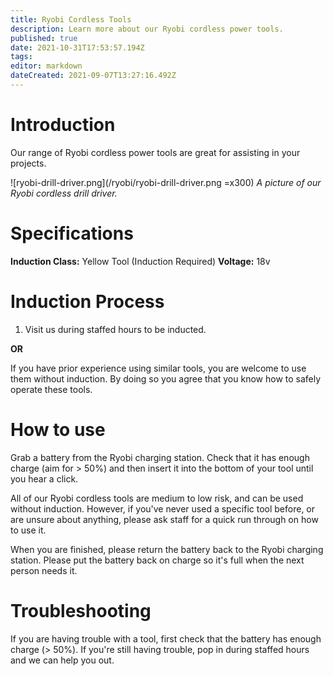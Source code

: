 ```yaml
---
title: Ryobi Cordless Tools
description: Learn more about our Ryobi cordless power tools.
published: true
date: 2021-10-31T17:53:57.194Z
tags: 
editor: markdown
dateCreated: 2021-09-07T13:27:16.492Z
---
```


# Introduction
Our range of Ryobi cordless power tools are great for assisting in your projects.

![ryobi-drill-driver.png](/ryobi/ryobi-drill-driver.png =x300)
*A picture of our Ryobi cordless drill driver.*

# Specifications
**Induction Class:** Yellow Tool (Induction Required)
**Voltage:** 18v

# Induction Process

1. Visit us during staffed hours to be inducted.

**OR**

If you have prior experience using similar tools, you are welcome to use them without induction. By doing so you agree that you know how to safely operate these tools.

# How to use
Grab a battery from the Ryobi charging station. Check that it has enough charge (aim for > 50%) and then insert it into the bottom of your tool until you hear a click.

All of our Ryobi cordless tools are medium to low risk, and can be used without induction. However, if you've never used a specific tool before, or are unsure about anything, please ask staff for a quick run through on how to use it.

When you are finished, please return the battery back to the Ryobi charging station. Please put the battery back on charge so it's full when the next person needs it.

# Troubleshooting
If you are having trouble with a tool, first check that the battery has enough charge (> 50%). If you're still having trouble, pop in during staffed hours and we can help you out.
